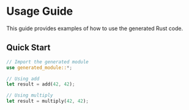# Usage Guide

This guide provides examples of how to use the generated Rust code.

## Quick Start

```rust
// Import the generated module
use generated_module::*;

// Using add
let result = add(42, 42);

// Using multiply
let result = multiply(42, 42);

```

